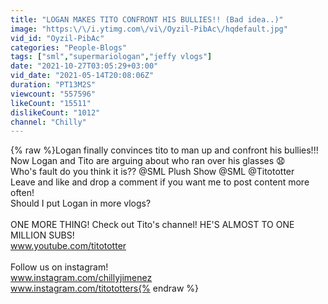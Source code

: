 ```yaml
---
title: "LOGAN MAKES TITO CONFRONT HIS BULLIES!! (Bad idea..)"
image: "https:\/\/i.ytimg.com\/vi\/Oyzil-PibAc\/hqdefault.jpg"
vid_id: "Oyzil-PibAc"
categories: "People-Blogs"
tags: ["sml","supermariologan","jeffy vlogs"]
date: "2021-10-27T03:05:29+03:00"
vid_date: "2021-05-14T20:08:06Z"
duration: "PT13M2S"
viewcount: "557596"
likeCount: "15511"
dislikeCount: "1012"
channel: "Chilly"
---
```

{% raw %}Logan finally convinces tito to man up and confront his bullies!!! Now Logan and Tito are arguing about who ran over his glasses 😧 <br />Who's fault do you think it is?? @SML Plush Show @SML @Titototter <br />Leave and like and drop a comment if you want me to post content more often!<br />Should I put Logan in more vlogs?<br /><br />ONE MORE THING! Check out Tito's channel! HE'S ALMOST TO ONE MILLION SUBS!<br />www.youtube.com/titototter<br /><br />Follow us on instagram!<br />www.instagram.com/chillyjimenez<br />www.instagram.com/titototters{% endraw %}
